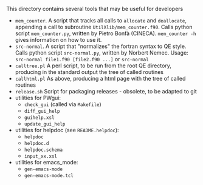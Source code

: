 This directory contains several tools that may be useful for developers

- `mem_counter`. A script that tracks all calls to `allocate` and `deallocate`,
   appending a call to subroutine `UtilXlib/mem_counter.f90`.
   Calls python script `mem_counter.py`, written by Pietro Bonfà (CINECA).
   `mem_counter -h` gives information on how to use it.
- `src-normal`. A script that "normalizes" the fortran syntax to QE style.
   Calls python script `src-normal.py`, written by Norbert Nemec.
   Usage: `src-normal file1.f90 [file2.f90 ...]` or `src-normal`
- `calltree.pl`
   A perl script, to be run from the root QE directory, producing in the
   standard output the tree of called routines 
- `callhtml.pl`
   As above, producing a html page with the tree of called routines 
- `release.sh`
   Script for packaging releases - obsolete, to be adapted to git
- utilities for PWgui:
  * `check_gui` (called via `Makefile`)
  * `diff_gui_help`
  * `guihelp.xsl`
  * `update_gui_help`
- utilities for helpdoc (see `README.helpdoc`):
  * `helpdoc`
  * `helpdoc.d`
  * `helpdoc.schema`
  * `input_xx.xsl`
- utilities for emacs_mode:
  * `gen-emacs-mode`
  * `gen-emacs-mode.tcl`
